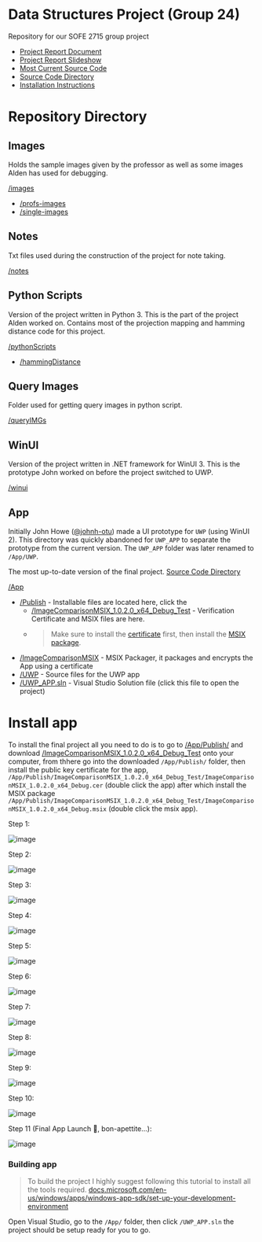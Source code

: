 # Data Structures Project (Group 24)
Repository for our SOFE 2715 group project

- [Project Report Document](https://docs.google.com/document/d/1zSLPa5YUdwerXrFHG5TFrGs3dYmOwx3sfJro5BFAWiw/edit?usp=sharing)
- [Project Report Slideshow](https://docs.google.com/presentation/d/1tw6zD4_-0BbDfXxqoV31a8dApKX4AWhku_c9c1enzqk/edit?usp=sharing)
- [Most Current Source Code](/App/UWP)
- [Source Code Directory](/App/UWP/README.md)
- [Installation Instructions](#install-app)

# Repository Directory
## Images  
Holds the sample images given by the professor as well as some images Alden has used for debugging.

[/images](/images)
- [/profs-images](/images/profs-images)
- [/single-images](/images/single-images)

## Notes
Txt files used during the construction of the project for note taking.

[/notes](/notes)

## Python Scripts
Version of the project written in Python 3. This is the part of the project Alden worked on. 
Contains most of the projection mapping and hamming distance code for this project.

[/pythonScripts](/pythonScripts)
- [/hammingDistance](/pythonScripts/hammingDistance)


## Query Images
Folder used for getting query images in python script.

[/queryIMGs](/queryIMGs)

## WinUI
Version of the project written in .NET framework for WinUI 3. This is the prototype John worked on before the project switched to UWP.

[/winui](/winui)

## App
Initially John Howe ([@johnh-otu](https://github.com/orgs/ImageComparison/people/johnh-otu)) made a UI prototype for `UWP` (using WinUI 2). This directory was quickly abandoned for `UWP_APP` to separate the prototype from the current version. The `UWP_APP` folder was later renamed to `/App/UWP`.

The most up-to-date version of the final project.
[Source Code Directory](/App/UWP/)

<!-- > To build the project I highly suggest following this tutorial to install all the tools required. [docs.microsoft.com/en-us/windows/apps/windows-app-sdk/set-up-your-development-environment](https://docs.microsoft.com/en-us/windows/apps/windows-app-sdk/set-up-your-development-environment?tabs=vs-2022-17-1-a%2Cvs-2022-17-1-b) -->

[/App](/App)
- [/Publish](/App/Publish) - Installable files are located here, click the 
  - [/ImageComparisonMSIX_1.0.2.0_x64_Debug_Test](/App/Publish/ImageComparisonMSIX_1.0.2.0_x64_Debug_Test) - Verification Certificate and MSIX files are here. 
  - > Make sure to install the [certificate](/App/Publish/ImageComparisonMSIX_1.0.2.0_x64_Debug_Test/ImageComparisonMSIX_1.0.2.0_x64_Debug.cer) first, then install the [MSIX package](/App/Publish/ImageComparisonMSIX_1.0.2.0_x64_Debug_Test/ImageComparisonMSIX_1.0.2.0_x64_Debug.msix).
- [/ImageComparisonMSIX](/App/ImageComparisonMSIX) - MSIX Packager, it packages and encrypts the App using a certificate
- [/UWP](/App/UWP) - Source files for the UWP app
- [/UWP_APP.sln](/App/UWP_APP.sln) - Visual Studio Solution file (click this file to open the project)

# Install app
To install the final project all you need to do is to go to [/App/Publish/](/App/Publish/) and download [/ImageComparisonMSIX_1.0.2.0_x64_Debug_Test](/App/Publish/ImageComparisonMSIX_1.0.2.0_x64_Debug_Test) onto your computer, from thhere go into the downloaded `/App/Publish/` folder, then install the public key certificate for the app, `/App/Publish/ImageComparisonMSIX_1.0.2.0_x64_Debug_Test/ImageComparisonMSIX_1.0.2.0_x64_Debug.cer` (double click the app) after which install the MSIX package `/App/Publish/ImageComparisonMSIX_1.0.2.0_x64_Debug_Test/ImageComparisonMSIX_1.0.2.0_x64_Debug.msix` (double click the msix app).

Step 1:

![image](https://user-images.githubusercontent.com/91390448/163497105-8633a242-1226-47a6-887b-15db0bc45d6f.png)

Step 2:

![image](https://user-images.githubusercontent.com/91390448/163497126-6f0da7b9-3fb1-4764-bfc3-96f66dc1b553.png)

Step 3:

![image](https://user-images.githubusercontent.com/91390448/163497164-6261f516-9cf6-4ac6-ae6c-422cd5ca5be2.png)

Step 4:

![image](https://user-images.githubusercontent.com/91390448/163497188-25a33fcb-a702-438e-a1e4-79c38e2ea3d2.png)

Step 5:

![image](https://user-images.githubusercontent.com/91390448/163497241-9c9c8b82-f676-45d9-a478-4449bb36e6ed.png)

Step 6:

![image](https://user-images.githubusercontent.com/91390448/163497260-3af41ad4-716d-45fc-b2eb-e9f56880fd43.png)

Step 7:

![image](https://user-images.githubusercontent.com/91390448/163497335-4ee87aa1-aa6e-41bb-9307-ab120d05d4e6.png)

Step 8:

![image](https://user-images.githubusercontent.com/91390448/163497409-024dc9f2-6f3d-4d56-a454-43d0a69cd891.png)

Step 9:

![image](https://user-images.githubusercontent.com/91390448/163497468-381b8f28-9e3d-46a1-b96d-e451d537fc44.png)

Step 10:

![image](https://user-images.githubusercontent.com/91390448/163497510-094f34b0-70ca-4fd5-beaf-927842702936.png)

Step 11 (Final App Launch 🎉, bon-apettite...):

![image](https://user-images.githubusercontent.com/91390448/163497734-a5f40b0e-58d4-47be-b82b-18681e1794a6.png)

### Building app

> To build the project I highly suggest following this tutorial to install all the tools required. [docs.microsoft.com/en-us/windows/apps/windows-app-sdk/set-up-your-development-environment](https://docs.microsoft.com/en-us/windows/apps/windows-app-sdk/set-up-your-development-environment?tabs=vs-2022-17-1-a%2Cvs-2022-17-1-b)

Open Visual Studio, go to the `/App/` folder, then click `/UWP_APP.sln` the project should be setup ready for you to go.
